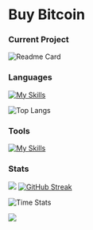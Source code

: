 # Buy Bitcoin

### Current Project
![Readme Card](https://github-readme-stats.vercel.app/api/pin/?username=JojoEffekt&repo=GGC-Remake-SP&theme=ambient_gradient)

### Languages
[![My Skills](https://skillicons.dev/icons?i=cs,dotnet,java,py)](https://skillicons.dev)

![Top Langs](https://github-readme-stats.vercel.app/api/top-langs/?username=JojoEffekt&layout=compact&hide=HLSL,ShaderLab&theme=ambient_gradient)

### Tools
[![My Skills](https://skillicons.dev/icons?i=vscode,unity,pycharm)](https://skillicons.dev)

### Stats
![](https://github-readme-stats.vercel.app/api?username=JojoEffekt&show_icons=true&theme=ambient_gradient) [![GitHub Streak](http://github-readme-streak-stats.herokuapp.com?user=JojoEffekt&theme=ambient_gradient&hide_border=true&date_format=%5BY%20%5DM%20j&mode=weekly&card_width=300)](https://git.io/streak-stats)

![Time Stats](https://github-readme-stats.vercel.app/api/wakatime?username=JojoEffekt&layout=compact&theme=ambient_gradient)

![](https://komarev.com/ghpvc/?username=JojoEffekt&style=flat-square&color=347bd1)
